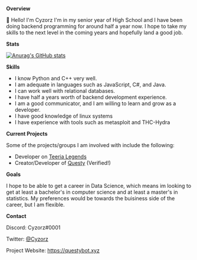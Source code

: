 **Overview**

👋 Hello! I'm Cyzorz I'm in my senior year of High School and I have been doing backend programming for around half a year now. I hope to take my skills to the next level in the coming years and hopefully land a good job.

**Stats**

 [![Anurag's GitHub stats](https://github-readme-stats.vercel.app/api?username=Cyzorz)](https://github.com/anuraghazra/github-readme-stats)

**Skills**

  - I know Python and C++ very well. 
  - I am adequate in languages such as JavaScript, C#, and Java.
  - I can work well with relational databases.
  - I have half a years worth of backend development experience.
  - I am a good communicator, and I am willing to learn and grow as a developer.
  - I have good knowledge of linux systems
  - I have experience with tools such as metasploit and THC-Hydra
  
 
**Current Projects**

Some of the projects/groups I am involved with include the following:
  
   - Developer on [Teeria Legends](https://teeria.eu)
   - Creator/Developer of [Questy](https://questybot.xyz) (Verified!)
 
 **Goals**
 
 I hope to be able to get a career in Data Science, which means im looking to get at least a bachelor's in computer science and at least a master's in statistics. My preferences would be towards the buisiness side of the career, but I am flexible. 
 
 **Contact**
 
 Discord: Cyzorz#0001
 
 Twitter: [@Cyzorz](https://twitter.com/Cyzorz)
 
 Project Website: https://questybot.xyz
